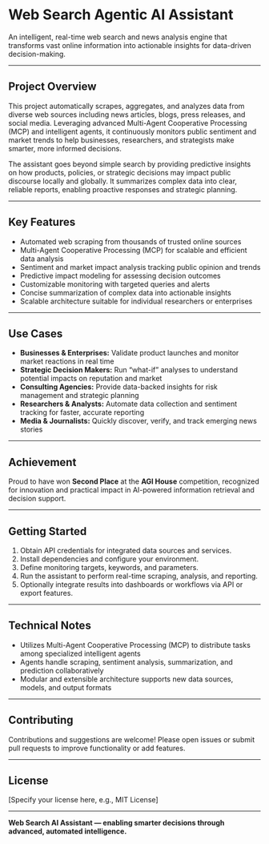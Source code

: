 # Web Search Agentic AI Assistant

An intelligent, real-time web search and news analysis engine that transforms vast online information into actionable insights for data-driven decision-making.

---

## Project Overview

This project automatically scrapes, aggregates, and analyzes data from diverse web sources including news articles, blogs, press releases, and social media. Leveraging advanced Multi-Agent Cooperative Processing (MCP) and intelligent agents, it continuously monitors public sentiment and market trends to help businesses, researchers, and strategists make smarter, more informed decisions.

The assistant goes beyond simple search by providing predictive insights on how products, policies, or strategic decisions may impact public discourse locally and globally. It summarizes complex data into clear, reliable reports, enabling proactive responses and strategic planning.

---

## Key Features

- Automated web scraping from thousands of trusted online sources  
- Multi-Agent Cooperative Processing (MCP) for scalable and efficient data analysis  
- Sentiment and market impact analysis tracking public opinion and trends  
- Predictive impact modeling for assessing decision outcomes  
- Customizable monitoring with targeted queries and alerts  
- Concise summarization of complex data into actionable insights  
- Scalable architecture suitable for individual researchers or enterprises  

---

## Use Cases

- **Businesses & Enterprises:** Validate product launches and monitor market reactions in real time  
- **Strategic Decision Makers:** Run “what-if” analyses to understand potential impacts on reputation and market  
- **Consulting Agencies:** Provide data-backed insights for risk management and strategic planning  
- **Researchers & Analysts:** Automate data collection and sentiment tracking for faster, accurate reporting  
- **Media & Journalists:** Quickly discover, verify, and track emerging news stories  

---

## Achievement

Proud to have won **Second Place** at the **AGI House** competition, recognized for innovation and practical impact in AI-powered information retrieval and decision support.

---

## Getting Started

1. Obtain API credentials for integrated data sources and services.  
2. Install dependencies and configure your environment.  
3. Define monitoring targets, keywords, and parameters.  
4. Run the assistant to perform real-time scraping, analysis, and reporting.  
5. Optionally integrate results into dashboards or workflows via API or export features.

---

## Technical Notes

- Utilizes Multi-Agent Cooperative Processing (MCP) to distribute tasks among specialized intelligent agents  
- Agents handle scraping, sentiment analysis, summarization, and prediction collaboratively  
- Modular and extensible architecture supports new data sources, models, and output formats  

---

## Contributing

Contributions and suggestions are welcome! Please open issues or submit pull requests to improve functionality or add features.

---

## License

[Specify your license here, e.g., MIT License]

---

**Web Search AI Assistant — enabling smarter decisions through advanced, automated intelligence.**
